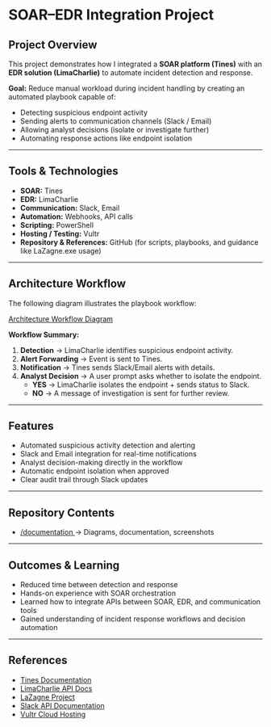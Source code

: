 # SOAR–EDR Integration Project

## Project Overview
This project demonstrates how I integrated a **SOAR platform (Tines)** with an **EDR solution (LimaCharlie)** to automate incident detection and response.  

**Goal:** Reduce manual workload during incident handling by creating an automated playbook capable of:  
- Detecting suspicious endpoint activity  
- Sending alerts to communication channels (Slack / Email)  
- Allowing analyst decisions (isolate or investigate further)  
- Automating response actions like endpoint isolation  

---

## Tools & Technologies
- **SOAR:** Tines  
- **EDR:** LimaCharlie  
- **Communication:** Slack, Email  
- **Automation:** Webhooks, API calls  
- **Scripting:** PowerShell  
- **Hosting / Testing:** Vultr  
- **Repository & References:** GitHub (for scripts, playbooks, and guidance like LaZagne.exe usage)  

---

## Architecture Workflow

The following diagram illustrates the playbook workflow:

<a href="https://github.com/hugosiriphong-Touta/SOAR-EDR-Project/blob/main/documentation/SOAR~EDR%20PLAYBOOK.png"> Architecture Workflow Diagram </a>

**Workflow Summary:**  
1. **Detection** → LimaCharlie identifies suspicious endpoint activity.  
2. **Alert Forwarding** → Event is sent to Tines.  
3. **Notification** → Tines sends Slack/Email alerts with details.  
4. **Analyst Decision** → A user prompt asks whether to isolate the endpoint.  
   - **YES** → LimaCharlie isolates the endpoint + sends status to Slack.  
   - **NO** → A message of investigation is sent for further review.  

---

## Features
- Automated suspicious activity detection and alerting  
- Slack and Email integration for real-time notifications  
- Analyst decision-making directly in the workflow  
- Automatic endpoint isolation when approved  
- Clear audit trail through Slack updates  

---

## Repository Contents
- <a href="https://github.com/hugosiriphong-Touta/SOAR-EDR-Project/tree/main/documentation"> /documentation </a> → Diagrams, documentation, screenshots

---

## Outcomes & Learning
- Reduced time between detection and response  
- Hands-on experience with SOAR orchestration  
- Learned how to integrate APIs between SOAR, EDR, and communication tools  
- Gained understanding of incident response workflows and decision automation  

---

## References
- [Tines Documentation](https://tines.com/docs)  
- [LimaCharlie API Docs](https://www.limacharlie.io/docs)  
- [LaZagne Project](https://github.com/AlessandroZ/LaZagne)  
- [Slack API Documentation](https://api.slack.com)  
- [Vultr Cloud Hosting](https://www.vultr.com)  
